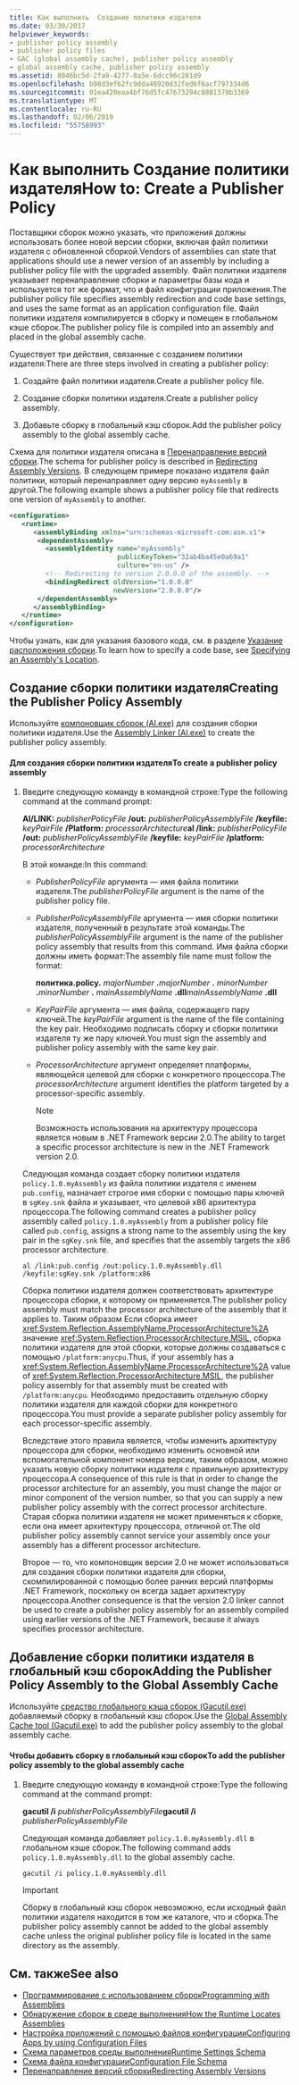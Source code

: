 ```yaml
---
title: Как выполнить  Создание политики издателя
ms.date: 03/30/2017
helpviewer_keywords:
- publisher policy assembly
- publisher policy files
- GAC (global assembly cache), publisher policy assembly
- global assembly cache, publisher policy assembly
ms.assetid: 8046bc5d-2fa9-4277-8a5e-6dcc96c281d9
ms.openlocfilehash: b98d3ef62fc9dda48920d32fed6f6acf797334d6
ms.sourcegitcommit: 01ea420eaa4bf76d5fc47673294c8881379b3369
ms.translationtype: MT
ms.contentlocale: ru-RU
ms.lasthandoff: 02/06/2019
ms.locfileid: "55758993"
---
```

# <a name="how-to-create-a-publisher-policy"></a><span data-ttu-id="a778c-102">Как выполнить  Создание политики издателя</span><span class="sxs-lookup"><span data-stu-id="a778c-102">How to: Create a Publisher Policy</span></span>
<span data-ttu-id="a778c-103">Поставщики сборок можно указать, что приложения должны использовать более новой версии сборки, включая файл политики издателя с обновленной сборкой.</span><span class="sxs-lookup"><span data-stu-id="a778c-103">Vendors of assemblies can state that applications should use a newer version of an assembly by including a publisher policy file with the upgraded assembly.</span></span> <span data-ttu-id="a778c-104">Файл политики издателя указывает перенаправление сборки и параметры базы кода и используется тот же формат, что и файл конфигурации приложения.</span><span class="sxs-lookup"><span data-stu-id="a778c-104">The publisher policy file specifies assembly redirection and code base settings, and uses the same format as an application configuration file.</span></span> <span data-ttu-id="a778c-105">Файл политики издателя компилируется в сборку и помещен в глобальном кэше сборок.</span><span class="sxs-lookup"><span data-stu-id="a778c-105">The publisher policy file is compiled into an assembly and placed in the global assembly cache.</span></span>  
  
 <span data-ttu-id="a778c-106">Существует три действия, связанные с созданием политики издателя:</span><span class="sxs-lookup"><span data-stu-id="a778c-106">There are three steps involved in creating a publisher policy:</span></span>  
  
1.  <span data-ttu-id="a778c-107">Создайте файл политики издателя.</span><span class="sxs-lookup"><span data-stu-id="a778c-107">Create a publisher policy file.</span></span>  
  
2.  <span data-ttu-id="a778c-108">Создание сборки политики издателя.</span><span class="sxs-lookup"><span data-stu-id="a778c-108">Create a publisher policy assembly.</span></span>  
  
3.  <span data-ttu-id="a778c-109">Добавьте сборку в глобальный кэш сборок.</span><span class="sxs-lookup"><span data-stu-id="a778c-109">Add the publisher policy assembly to the global assembly cache.</span></span>  
  
 <span data-ttu-id="a778c-110">Схема для политики издателя описана в [Перенаправление версий сборки](../../../docs/framework/configure-apps/redirect-assembly-versions.md).</span><span class="sxs-lookup"><span data-stu-id="a778c-110">The schema for publisher policy is described in [Redirecting Assembly Versions](../../../docs/framework/configure-apps/redirect-assembly-versions.md).</span></span> <span data-ttu-id="a778c-111">В следующем примере показано издателя файл политики, который перенаправляет одну версию `myAssembly` в другой.</span><span class="sxs-lookup"><span data-stu-id="a778c-111">The following example shows a publisher policy file that redirects one version of `myAssembly` to another.</span></span>  
  
```xml  
<configuration>  
   <runtime>  
      <assemblyBinding xmlns="urn:schemas-microsoft-com:asm.v1">  
       <dependentAssembly>  
         <assemblyIdentity name="myAssembly"  
                           publicKeyToken="32ab4ba45e0a69a1"  
                           culture="en-us" />  
         <!-- Redirecting to version 2.0.0.0 of the assembly. -->  
         <bindingRedirect oldVersion="1.0.0.0"  
                          newVersion="2.0.0.0"/>  
       </dependentAssembly>  
      </assemblyBinding>  
   </runtime>  
</configuration>  
```  
  
 <span data-ttu-id="a778c-112">Чтобы узнать, как для указания базового кода, см. в разделе [Указание расположения сборки](../../../docs/framework/configure-apps/specify-assembly-location.md).</span><span class="sxs-lookup"><span data-stu-id="a778c-112">To learn how to specify a code base, see [Specifying an Assembly's Location](../../../docs/framework/configure-apps/specify-assembly-location.md).</span></span>  
  
## <a name="creating-the-publisher-policy-assembly"></a><span data-ttu-id="a778c-113">Создание сборки политики издателя</span><span class="sxs-lookup"><span data-stu-id="a778c-113">Creating the Publisher Policy Assembly</span></span>  
 <span data-ttu-id="a778c-114">Используйте [компоновщик сборок (Al.exe)](../../../docs/framework/tools/al-exe-assembly-linker.md) для создания сборки политики издателя.</span><span class="sxs-lookup"><span data-stu-id="a778c-114">Use the [Assembly Linker (Al.exe)](../../../docs/framework/tools/al-exe-assembly-linker.md) to create the publisher policy assembly.</span></span>  
  
#### <a name="to-create-a-publisher-policy-assembly"></a><span data-ttu-id="a778c-115">Для создания сборки политики издателя</span><span class="sxs-lookup"><span data-stu-id="a778c-115">To create a publisher policy assembly</span></span>  
  
1.  <span data-ttu-id="a778c-116">Введите следующую команду в командной строке:</span><span class="sxs-lookup"><span data-stu-id="a778c-116">Type the following command at the command prompt:</span></span>  
  
     <span data-ttu-id="a778c-117">**Al/LINK:** *publisherPolicyFile* **/out:** *publisherPolicyAssemblyFile* **/keyfile:**  *keyPairFile* **/Platform:** *processorArchitecture*</span><span class="sxs-lookup"><span data-stu-id="a778c-117">**al /link:** *publisherPolicyFile* **/out:** *publisherPolicyAssemblyFile* **/keyfile:** *keyPairFile* **/platform:** *processorArchitecture*</span></span>  
  
     <span data-ttu-id="a778c-118">В этой команде:</span><span class="sxs-lookup"><span data-stu-id="a778c-118">In this command:</span></span>  
  
    -   <span data-ttu-id="a778c-119">*PublisherPolicyFile* аргумента — имя файла политики издателя.</span><span class="sxs-lookup"><span data-stu-id="a778c-119">The *publisherPolicyFile* argument is the name of the publisher policy file.</span></span>  
  
    -   <span data-ttu-id="a778c-120">*PublisherPolicyAssemblyFile* аргумента — имя сборки политики издателя, полученный в результате этой команды.</span><span class="sxs-lookup"><span data-stu-id="a778c-120">The *publisherPolicyAssemblyFile* argument is the name of the publisher policy assembly that results from this command.</span></span> <span data-ttu-id="a778c-121">Имя файла сборки должны иметь формат:</span><span class="sxs-lookup"><span data-stu-id="a778c-121">The assembly file name must follow the format:</span></span>  
  
         <span data-ttu-id="a778c-122">**политика.**</span><span class="sxs-lookup"><span data-stu-id="a778c-122">**policy.**</span></span> <span data-ttu-id="a778c-123">*majorNumber* **.**</span><span class="sxs-lookup"><span data-stu-id="a778c-123">*majorNumber* **.**</span></span> <span data-ttu-id="a778c-124">*minorNumber* **.**</span><span class="sxs-lookup"><span data-stu-id="a778c-124">*minorNumber* **.**</span></span> <span data-ttu-id="a778c-125">*mainAssemblyName* **.dll**</span><span class="sxs-lookup"><span data-stu-id="a778c-125">*mainAssemblyName* **.dll**</span></span>  
  
    -   <span data-ttu-id="a778c-126">*KeyPairFile* аргумента — имя файла, содержащего пару ключей.</span><span class="sxs-lookup"><span data-stu-id="a778c-126">The *keyPairFile* argument is the name of the file containing the key pair.</span></span> <span data-ttu-id="a778c-127">Необходимо подписать сборку и сборки политики издателя ту же пару ключей.</span><span class="sxs-lookup"><span data-stu-id="a778c-127">You must sign the assembly and publisher policy assembly with the same key pair.</span></span>  
  
    -   <span data-ttu-id="a778c-128">*ProcessorArchitecture* аргумент определяет платформы, являющейся целевой для сборки с конкретного процессора.</span><span class="sxs-lookup"><span data-stu-id="a778c-128">The *processorArchitecture* argument identifies the platform targeted by a processor-specific assembly.</span></span>  
  
        > [!NOTE]
        >  <span data-ttu-id="a778c-129">Возможность использования на архитектуру процессора является новым в .NET Framework версии 2.0.</span><span class="sxs-lookup"><span data-stu-id="a778c-129">The ability to target a specific processor architecture is new in the .NET Framework version 2.0.</span></span>  
  
     <span data-ttu-id="a778c-130">Следующая команда создает сборку политики издателя `policy.1.0.myAssembly` из файла политики издателя с именем `pub.config`, назначает строгое имя сборки с помощью пары ключей в `sgKey.snk` файла и указывает, что целевой x86 архитектура процессора.</span><span class="sxs-lookup"><span data-stu-id="a778c-130">The following command creates a publisher policy assembly called `policy.1.0.myAssembly` from a publisher policy file called `pub.config`, assigns a strong name to the assembly using the key pair in the `sgKey.snk` file, and specifies that the assembly targets the x86 processor architecture.</span></span>  
  
    ```  
    al /link:pub.config /out:policy.1.0.myAssembly.dll /keyfile:sgKey.snk /platform:x86  
    ```  
  
     <span data-ttu-id="a778c-131">Сборка политики издателя должен соответствовать архитектуре процессора сборки, к которому он применяется.</span><span class="sxs-lookup"><span data-stu-id="a778c-131">The publisher policy assembly must match the processor architecture of the assembly that it applies to.</span></span> <span data-ttu-id="a778c-132">Таким образом Если сборка имеет <xref:System.Reflection.AssemblyName.ProcessorArchitecture%2A> значение <xref:System.Reflection.ProcessorArchitecture.MSIL>, сборка политики издателя для этой сборки, которые должны создаваться с помощью `/platform:anycpu`.</span><span class="sxs-lookup"><span data-stu-id="a778c-132">Thus, if your assembly has a <xref:System.Reflection.AssemblyName.ProcessorArchitecture%2A> value of <xref:System.Reflection.ProcessorArchitecture.MSIL>, the publisher policy assembly for that assembly must be created with `/platform:anycpu`.</span></span> <span data-ttu-id="a778c-133">Необходимо предоставить отдельную сборку политики издателя для каждой сборки для конкретного процессора.</span><span class="sxs-lookup"><span data-stu-id="a778c-133">You must provide a separate publisher policy assembly for each processor-specific assembly.</span></span>  
  
     <span data-ttu-id="a778c-134">Вследствие этого правила является, чтобы изменить архитектуру процессора для сборки, необходимо изменить основной или вспомогательной компонент номера версии, таким образом, можно указать новую сборку политики издателя с правильную архитектуру процессора.</span><span class="sxs-lookup"><span data-stu-id="a778c-134">A consequence of this rule is that in order to change the processor architecture for an assembly, you must change the major or minor component of the version number, so that you can supply a new publisher policy assembly with the correct processor architecture.</span></span> <span data-ttu-id="a778c-135">Старая сборка политики издателя не может применяться к сборке, если она имеет архитектуру процессора, отличной от.</span><span class="sxs-lookup"><span data-stu-id="a778c-135">The old publisher policy assembly cannot service your assembly once your assembly has a different processor architecture.</span></span>  
  
     <span data-ttu-id="a778c-136">Второе — то, что компоновщик версии 2.0 не может использоваться для создания сборки политики издателя для сборки, скомпилированной с помощью более ранних версий платформы .NET Framework, поскольку он всегда задает архитектуру процессора.</span><span class="sxs-lookup"><span data-stu-id="a778c-136">Another consequence is that the version 2.0 linker cannot be used to create a publisher policy assembly for an assembly compiled using earlier versions of the .NET Framework, because it always specifies processor architecture.</span></span>  
  
## <a name="adding-the-publisher-policy-assembly-to-the-global-assembly-cache"></a><span data-ttu-id="a778c-137">Добавление сборки политики издателя в глобальный кэш сборок</span><span class="sxs-lookup"><span data-stu-id="a778c-137">Adding the Publisher Policy Assembly to the Global Assembly Cache</span></span>  
 <span data-ttu-id="a778c-138">Используйте [средство глобального кэша сборок (Gacutil.exe)](../../../docs/framework/tools/gacutil-exe-gac-tool.md) добавляемый сборку в глобальный кэш сборок.</span><span class="sxs-lookup"><span data-stu-id="a778c-138">Use the [Global Assembly Cache tool (Gacutil.exe)](../../../docs/framework/tools/gacutil-exe-gac-tool.md) to add the publisher policy assembly to the global assembly cache.</span></span>  
  
#### <a name="to-add-the-publisher-policy-assembly-to-the-global-assembly-cache"></a><span data-ttu-id="a778c-139">Чтобы добавить сборку в глобальный кэш сборок</span><span class="sxs-lookup"><span data-stu-id="a778c-139">To add the publisher policy assembly to the global assembly cache</span></span>  
  
1.  <span data-ttu-id="a778c-140">Введите следующую команду в командной строке:</span><span class="sxs-lookup"><span data-stu-id="a778c-140">Type the following command at the command prompt:</span></span>  
  
     <span data-ttu-id="a778c-141">**gacutil /i**  *publisherPolicyAssemblyFile*</span><span class="sxs-lookup"><span data-stu-id="a778c-141">**gacutil /i**  *publisherPolicyAssemblyFile*</span></span>  
  
     <span data-ttu-id="a778c-142">Следующая команда добавляет `policy.1.0.myAssembly.dll` в глобальном кэше сборок.</span><span class="sxs-lookup"><span data-stu-id="a778c-142">The following command adds `policy.1.0.myAssembly.dll` to the global assembly cache.</span></span>  
  
    ```  
    gacutil /i policy.1.0.myAssembly.dll  
    ```  
  
    > [!IMPORTANT]
    >  <span data-ttu-id="a778c-143">Сборку в глобальный кэш сборок невозможно, если исходный файл политики издателя находится в том же каталоге, что и сборка.</span><span class="sxs-lookup"><span data-stu-id="a778c-143">The publisher policy assembly cannot be added to the global assembly cache unless the original publisher policy file is located in the same directory as the assembly.</span></span>  
  
## <a name="see-also"></a><span data-ttu-id="a778c-144">См. также</span><span class="sxs-lookup"><span data-stu-id="a778c-144">See also</span></span>
- [<span data-ttu-id="a778c-145">Программирование с использованием сборок</span><span class="sxs-lookup"><span data-stu-id="a778c-145">Programming with Assemblies</span></span>](../../../docs/framework/app-domains/programming-with-assemblies.md)
- [<span data-ttu-id="a778c-146">Обнаружение сборок в среде выполнения</span><span class="sxs-lookup"><span data-stu-id="a778c-146">How the Runtime Locates Assemblies</span></span>](../../../docs/framework/deployment/how-the-runtime-locates-assemblies.md)
- [<span data-ttu-id="a778c-147">Настройка приложений с помощью файлов конфигурации</span><span class="sxs-lookup"><span data-stu-id="a778c-147">Configuring Apps by using Configuration Files</span></span>](../../../docs/framework/configure-apps/index.md)
- [<span data-ttu-id="a778c-148">Схема параметров среды выполнения</span><span class="sxs-lookup"><span data-stu-id="a778c-148">Runtime Settings Schema</span></span>](../../../docs/framework/configure-apps/file-schema/runtime/index.md)
- [<span data-ttu-id="a778c-149">Схема файла конфигурации</span><span class="sxs-lookup"><span data-stu-id="a778c-149">Configuration File Schema</span></span>](../../../docs/framework/configure-apps/file-schema/index.md)
- [<span data-ttu-id="a778c-150">Перенаправление версий сборки</span><span class="sxs-lookup"><span data-stu-id="a778c-150">Redirecting Assembly Versions</span></span>](../../../docs/framework/configure-apps/redirect-assembly-versions.md)
